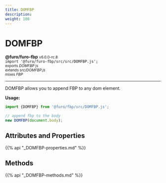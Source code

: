 ```yaml
---
title: DOMFBP
description: 
weight: 100
---
```


# DOMFBP

**@furo/furo-fbp** <small>v6.0.0-rc.8</small>
<br>`import '@furo/furo-fbp/src/src/DOMFBP.js';`<small>
<br>exports *DOMFBP* js
<br>extends *src/DOMFBP.js*
<br> mixes *FBP*</small>


****

DOMFBP allows you to append FBP to any dom element.

**Usage:**

```js
import {DOMFBP} from '@furo/fbp/src/DOMFBP.js';

// append fbp to the body
new DOMFBP(document.body);
```

## Attributes and Properties
{{% api "_DOMFBP-properties.md" %}}






















## Methods
{{% api "_DOMFBP-methods.md" %}}


















